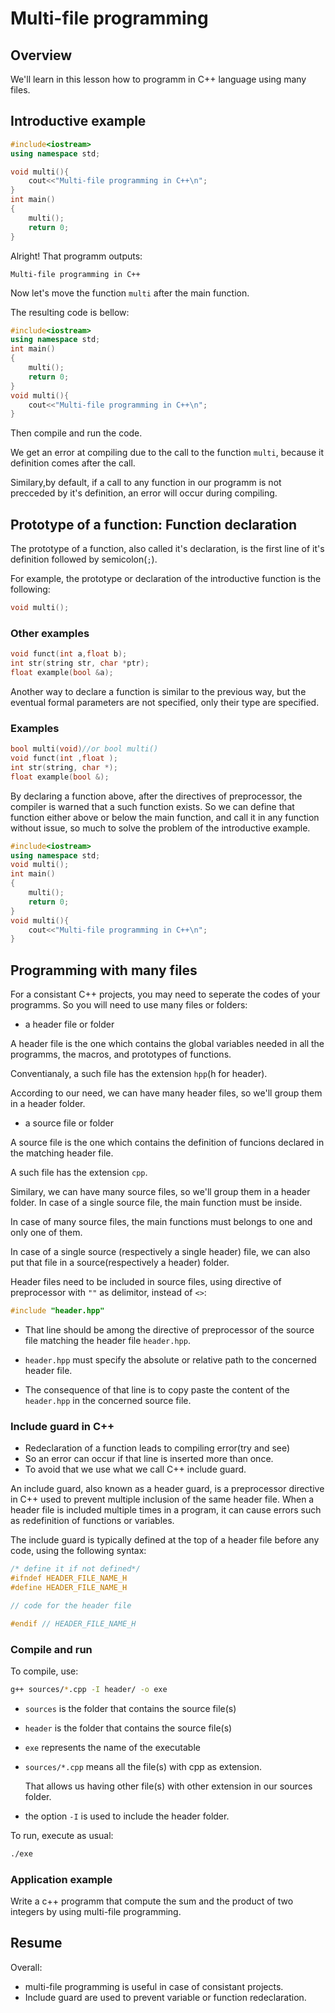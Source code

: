 # Multi-file programming

## Overview

We'll learn in this lesson how to programm in C++ language using many files.

## Introductive example

````C++
#include<iostream>
using namespace std;

void multi(){
    cout<<"Multi-file programming in C++\n";
}
int main()
{
    multi();
    return 0;
}
````

Alright! That programm outputs:

````x
Multi-file programming in C++
````

Now let's move the function ````multi```` after the main function.

The resulting code is bellow:

````C++
#include<iostream>
using namespace std;
int main()
{
    multi();
    return 0;
}
void multi(){
    cout<<"Multi-file programming in C++\n";
}
````

Then compile and run the code.

We get an error at compiling due to the call to the function `````multi`````, because it definition comes after the call.

Similary,by default, if a call to any function in our programm is not precceded by it's definition, an error will occur during compiling.

## Prototype of a function: Function declaration

The prototype of a function, also called it's declaration, is the first line of it's definition followed by semicolon(````;````).

For example, the prototype or declaration of the introductive function is the following:

````C++
void multi();
````

### Other examples

````C++
void funct(int a,float b);
int str(string str, char *ptr);
float example(bool &a);
````

Another way to declare a function is similar to the previous way, but the eventual formal parameters are not specified, only their type are specified.

### Examples

````C++
bool multi(void)//or bool multi()
void funct(int ,float );
int str(string, char *);
float example(bool &);
````

By declaring a function above, after the directives of preprocessor, the compiler is warned that a such function exists. So we can define that function either above or below the main function, and call it in any function without issue, so much to solve the problem of the introductive example.

````C++
#include<iostream>
using namespace std;
void multi();
int main()
{
    multi();
    return 0;
}
void multi(){
    cout<<"Multi-file programming in C++\n";
}
````

## Programming with many files

For a consistant C++ projects, you may need to seperate the codes of your programms. So you will need to use many files or folders:

* a header file or folder

A header file is the one which contains the global variables needed in all the programms, the macros, and prototypes of functions.

Conventianaly, a such file has the extension ````hpp````(h for header).

According to our need, we can have many header files, so we'll group them in a header folder.

* a source file or folder

A source file is the one which contains the definition of funcions declared in the matching header file.

A such file has the extension ````cpp````.

Similary, we can have many source files, so we'll group them in a header folder.
In case of a single source file, the main function must be inside.

In case of many source files, the main functions must belongs to one and only one of them.

In case of a single source (respectively a single header) file, we can also put that file in a source(respectively a header) folder.

Header files need to be included in source files, using directive of preprocessor with ````""```` as delimitor, instead of ````<>````:

````C++
#include "header.hpp"
````

* That line should be among the directive of preprocessor of the source file matching the header file ````header.hpp````.

* ````header.hpp```` must specify the absolute or relative path to the concerned header file.
* The consequence of that line is to copy paste the content of the ````header.hpp```` in the concerned source file.

### Include guard in C++

* Redeclaration of a function leads to compiling error(try and see)
* So an error can occur if that line is inserted more than once.
* To avoid that we use what we call C++ include guard.

An include guard, also known as a header guard, is a preprocessor directive in C++ used to prevent multiple inclusion of the same header file. When a header file is included multiple times in a program, it can cause errors such as redefinition of functions or variables.

The include guard is typically defined at the top of a header file before any code, using the following syntax:

````C++
/* define it if not defined*/
#ifndef HEADER_FILE_NAME_H
#define HEADER_FILE_NAME_H

// code for the header file

#endif // HEADER_FILE_NAME_H

````

### Compile and run

To compile, use:

````bash
g++ sources/*.cpp -I header/ -o exe
````

* ````sources```` is the folder that contains the source file(s)
* ````header```` is the folder that contains the source file(s)
* ````exe```` represents the name of the executable
* ````sources/*.cpp```` means all the file(s) with cpp  as extension.

    That allows us having other file(s) with other extension in our sources folder.

* the option ````-I```` is used to include the header folder.

To run, execute as usual:

````bash
./exe
````

### Application example

Write a c++ programm that compute the sum and the product of two integers by using multi-file programming.

## Resume

Overall:

* multi-file programming is useful in case of consistant projects.
* Include guard are used to prevent variable or function redeclaration.
